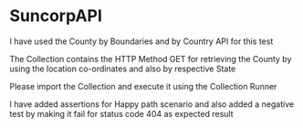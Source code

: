 # SuncorpAPI

I have used the County by Boundaries and by Country API for this test

The Collection contains the HTTP Method GET for retrieving the County by using the location co-ordinates and also by respective State

Please import the Collection and execute it using the Collection Runner

I have added assertions for Happy path scenario and also added a negative test by making it fail for status code 404 as expected result

